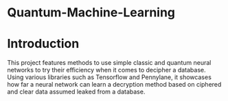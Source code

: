 # Quantum-Machine-Learning

# Introduction
  This project features methods to use simple classic and quantum neural networks to try their efficiency when it comes to decipher a database. Using various libraries such as Tensorflow and Pennylane, it showcases how far a neural network can learn a decryption method based on ciphered and clear data assumed leaked from a database.
